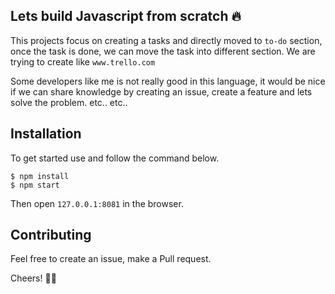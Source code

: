 ## Lets build Javascript from scratch :fire:

This projects focus on creating a tasks and directly moved to `to-do` section, once the task is done, we can move the task into different section. We are trying to create like ``www.trello.com``

Some developers like me is not really good in this language, it would be nice if we can share knowledge by creating an issue, create a feature and lets solve the problem. etc.. etc..

## Installation

To get started use and follow the command below.
```
$ npm install
$ npm start
```
Then open `127.0.0.1:8081` in the browser.

## Contributing

Feel free to create an issue, make a Pull request.

Cheers! 🎉🎉
